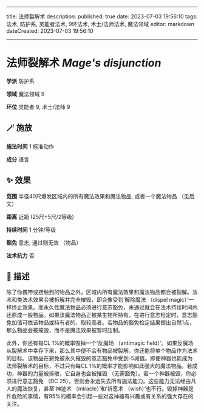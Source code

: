 
---
title: 法师裂解术
description: 
published: true
date: 2023-07-03 19:56:10
tags: 法术, 防护系, 灵能者法术, 9环法术, 术士/法师法术, 魔法领域
editor: markdown
dateCreated: 2023-07-03 19:56:10

---

# **法师裂解术** *Mage's disjunction*

**学派** 防护系 

**领域** 魔法领域 9

**环位** 灵能者 9, 术士/法师 9

## 🪄 施放

**施法时间** 1 标准动作

**成分** 语言

## ✨ 效果  

**范围** 半径40尺爆发区域内的所有魔法效果和魔法物品, 或者一个魔法物品 （见后文）

**距离** 近距 (25尺+5尺/2等级)  

**持续时间** 1 分钟/等级 

**豁免** 意志, 通过则无效 （物品）

**法术抗力** 否

## 📖 描述

除了你携带或接触到的物品之外，区域内所有魔法效果和魔法物品都会被裂解。法术和类法术效果会被拆解并完全摧毁，即会像受到‘解除魔法 （dispel magic）’一样终止效果。而永久性魔法物品必须进行意志豁免，未通过就会在法术持续时间内还原成一般物品。如果该魔法物品正被某生物所持有，在进行意志检定时，意志豁免加值可依该物品或持有者的，取较高者。若物品的豁免检定结果掷出自然1点，那么物品会被摧毁，而不是魔法效果被暂时压制。

此外，你还有每CL 1%的概率毁掉一个‘反魔场 （antimagic field）’。如果反魔场从裂解术中幸存下来，那么其中便不会有物品被裂解。你还能将单个物品作为法术的目标。该物品在避免被永久摧毁的意志豁免中受到-5减值。即便神器也能成为法师裂解术的目标，不过只有每CL 1%的概率才能影响如此强大的魔法物品。若成功，神器的力量被拆散，它自身也会被摧毁 （无需豁免）。若一个神器被毁，你必须进行意志豁免 （DC 25），否则会永远失去所有施法能力。这些能力无法经由凡人的魔法恢复，甚至‘神迹术 （miracle）’和‘祈愿术 （wish）’也不行。毁掉神器是件危险的事情，有95%的概率会引起一些对这神器有兴趣或有关系的强大存在的关注。
    